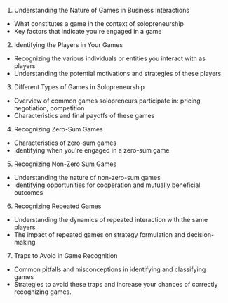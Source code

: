 1. Understanding the Nature of Games in Business Interactions
- What constitutes a game in the context of solopreneurship
- Key factors that indicate you're engaged in a game

2. Identifying the Players in Your Games
- Recognizing the various individuals or entities you interact with as players
- Understanding the potential motivations and strategies of these players

3. Different Types of Games in Solopreneurship
- Overview of common games solopreneurs participate in: pricing, negotiation, competition 
- Characteristics and final payoffs of these games 

4. Recognizing Zero-Sum Games
- Characteristics of zero-sum games 
- Identifying when you're engaged in a zero-sum game

5. Recognizing Non-Zero Sum Games
- Understanding the nature of non-zero-sum games
- Identifying opportunities for cooperation and mutually beneficial outcomes

6. Recognizing Repeated Games
- Understanding the dynamics of repeated interaction with the same players
- The impact of repeated games on strategy formulation and decision-making

7. Traps to Avoid in Game Recognition
- Common pitfalls and misconceptions in identifying and classifying games
- Strategies to avoid these traps and increase your chances of correctly recognizing games.